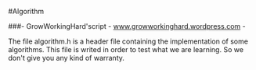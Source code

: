 #Algorithm

###- GrowWorkingHard'script - www.growworkinghard.wordpress.com -

The file algorithm.h is a header file containing the implementation of some algorithms. This file is writed in order to test what we are learning. So we don't give you any kind of warranty.